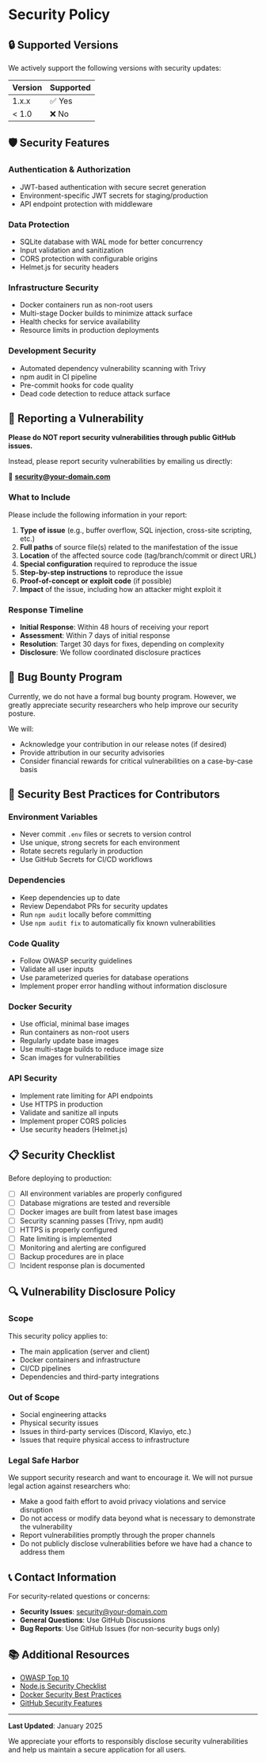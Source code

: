 # Security Policy

## 🔒 Supported Versions

We actively support the following versions with security updates:

| Version | Supported          |
| ------- | ------------------ |
| 1.x.x   | ✅ Yes             |
| < 1.0   | ❌ No              |

## 🛡️ Security Features

### Authentication & Authorization
- JWT-based authentication with secure secret generation
- Environment-specific JWT secrets for staging/production
- API endpoint protection with middleware

### Data Protection
- SQLite database with WAL mode for better concurrency
- Input validation and sanitization
- CORS protection with configurable origins
- Helmet.js for security headers

### Infrastructure Security
- Docker containers run as non-root users
- Multi-stage Docker builds to minimize attack surface
- Health checks for service availability
- Resource limits in production deployments

### Development Security
- Automated dependency vulnerability scanning with Trivy
- npm audit in CI pipeline
- Pre-commit hooks for code quality
- Dead code detection to reduce attack surface

## 🚨 Reporting a Vulnerability

**Please do NOT report security vulnerabilities through public GitHub issues.**

Instead, please report security vulnerabilities by emailing us directly:

📧 **security@your-domain.com**

### What to Include

Please include the following information in your report:

1. **Type of issue** (e.g., buffer overflow, SQL injection, cross-site scripting, etc.)
2. **Full paths** of source file(s) related to the manifestation of the issue
3. **Location** of the affected source code (tag/branch/commit or direct URL)
4. **Special configuration** required to reproduce the issue
5. **Step-by-step instructions** to reproduce the issue
6. **Proof-of-concept or exploit code** (if possible)
7. **Impact** of the issue, including how an attacker might exploit it

### Response Timeline

- **Initial Response**: Within 48 hours of receiving your report
- **Assessment**: Within 7 days of initial response
- **Resolution**: Target 30 days for fixes, depending on complexity
- **Disclosure**: We follow coordinated disclosure practices

## 🎯 Bug Bounty Program

Currently, we do not have a formal bug bounty program. However, we greatly appreciate security researchers who help improve our security posture. 

We will:
- Acknowledge your contribution in our release notes (if desired)
- Provide attribution in our security advisories
- Consider financial rewards for critical vulnerabilities on a case-by-case basis

## 🔧 Security Best Practices for Contributors

### Environment Variables
- Never commit `.env` files or secrets to version control
- Use unique, strong secrets for each environment
- Rotate secrets regularly in production
- Use GitHub Secrets for CI/CD workflows

### Dependencies
- Keep dependencies up to date
- Review Dependabot PRs for security updates
- Run `npm audit` locally before committing
- Use `npm audit fix` to automatically fix known vulnerabilities

### Code Quality
- Follow OWASP security guidelines
- Validate all user inputs
- Use parameterized queries for database operations
- Implement proper error handling without information disclosure

### Docker Security
- Use official, minimal base images
- Run containers as non-root users
- Regularly update base images
- Use multi-stage builds to reduce image size
- Scan images for vulnerabilities

### API Security
- Implement rate limiting for API endpoints
- Use HTTPS in production
- Validate and sanitize all inputs
- Implement proper CORS policies
- Use security headers (Helmet.js)

## 📋 Security Checklist

Before deploying to production:

- [ ] All environment variables are properly configured
- [ ] Database migrations are tested and reversible
- [ ] Docker images are built from latest base images
- [ ] Security scanning passes (Trivy, npm audit)
- [ ] HTTPS is properly configured
- [ ] Rate limiting is implemented
- [ ] Monitoring and alerting are configured
- [ ] Backup procedures are in place
- [ ] Incident response plan is documented

## 🔍 Vulnerability Disclosure Policy

### Scope
This security policy applies to:
- The main application (server and client)
- Docker containers and infrastructure
- CI/CD pipelines
- Dependencies and third-party integrations

### Out of Scope
- Social engineering attacks
- Physical security issues
- Issues in third-party services (Discord, Klaviyo, etc.)
- Issues that require physical access to infrastructure

### Legal Safe Harbor
We support security research and want to encourage it. We will not pursue legal action against researchers who:
- Make a good faith effort to avoid privacy violations and service disruption
- Do not access or modify data beyond what is necessary to demonstrate the vulnerability
- Report vulnerabilities promptly through the proper channels
- Do not publicly disclose vulnerabilities before we have had a chance to address them

## 📞 Contact Information

For security-related questions or concerns:

- **Security Issues**: security@your-domain.com
- **General Questions**: Use GitHub Discussions
- **Bug Reports**: Use GitHub Issues (for non-security bugs only)

## 📚 Additional Resources

- [OWASP Top 10](https://owasp.org/www-project-top-ten/)
- [Node.js Security Checklist](https://nodejs.org/en/docs/guides/security/)
- [Docker Security Best Practices](https://docs.docker.com/develop/security-best-practices/)
- [GitHub Security Features](https://github.com/features/security)

---

**Last Updated**: January 2025

We appreciate your efforts to responsibly disclose security vulnerabilities and help us maintain a secure application for all users.